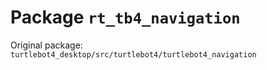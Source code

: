 # Package `rt_tb4_navigation`

Original package: `turtlebot4_desktop/src/turtlebot4/turtlebot4_navigation`